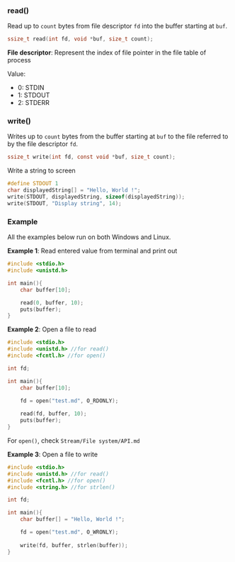 ### read()

Read up to ``count`` bytes from file descriptor ``fd`` into the buffer starting at ``buf``.

```c
ssize_t read(int fd, void *buf, size_t count);
```

**File descriptor**: Represent the index of file pointer in the file table of process

Value:

* 0: STDIN
* 1: STDOUT
* 2: STDERR

### write()

Writes up to ``count`` bytes from the buffer starting at ``buf`` to the file referred to by the file descriptor ``fd``.

```c
ssize_t write(int fd, const void *buf, size_t count);
```

Write a string to screen

```c
#define STDOUT 1
char displayedString[] = "Hello, World !";
write(STDOUT, displayedString, sizeof(displayedString));
write(STDOUT, "Display string", 14);
```

### Example

All the examples below run on both Windows and Linux.

**Example 1**: Read entered value from terminal and print out

```c
#include <stdio.h>
#include <unistd.h>

int main(){
    char buffer[10];

    read(0, buffer, 10);
    puts(buffer);
}
```

**Example 2**: Open a file to read

```c
#include <stdio.h>
#include <unistd.h> //for read()
#include <fcntl.h> //for open()

int fd;

int main(){
    char buffer[10];

    fd = open("test.md", O_RDONLY);
    
    read(fd, buffer, 10);
    puts(buffer);
}
```

For ``open()``, check ``Stream/File system/API.md``

**Example 3**: Open a file to write

```c
#include <stdio.h>
#include <unistd.h> //for read()
#include <fcntl.h> //for open()
#include <string.h> //for strlen()

int fd;

int main(){
    char buffer[] = "Hello, World !";

    fd = open("test.md", O_WRONLY);
    
    write(fd, buffer, strlen(buffer));
}
```